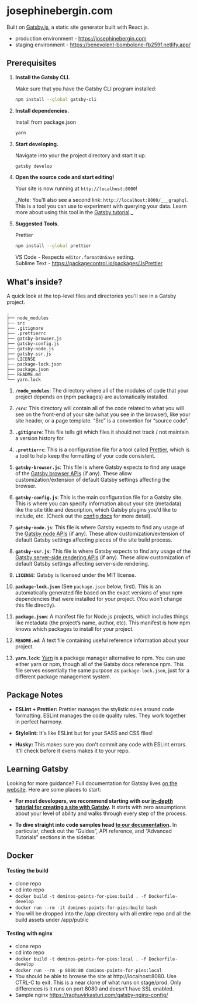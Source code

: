 # josephinebergin.com

Built on [Gatsby.js](https://www.gatsbyjs.org/), a static site generator built with React.js.

- production environment - https://josephinebergin.com
- staging environment - https://benevolent-bombolone-fb259f.netlify.app/

## Prerequisites

1.  **Install the Gatsby CLI.**

    Make sure that you have the Gatsby CLI program installed:

    ```sh
    npm install --global gatsby-cli
    ```

2.  **Install dependencies.**

    Install from package.json

    ```sh
    yarn
    ```

3.  **Start developing.**

    Navigate into your the project directory and start it up.

    ```sh
    gatsby develop
    ```

4.  **Open the source code and start editing!**

    Your site is now running at `http://localhost:8000`!

    \_Note: You'll also see a second link: `http://localhost:8000/___graphql`. This is a tool you can use to experiment with querying your data. Learn more about using this tool in the [Gatsby tutorial](https://www.gatsbyjs.org/tutorial/part-five/#introducing-graphiql).\_

5.  **Suggested Tools.**

    Prettier

    ```sh
    npm install --global prettier
    ```

    VS Code - Respects `editor.formatOnSave` setting.\
    Sublime Text - https://packagecontrol.io/packages/JsPrettier

## What's inside?

A quick look at the top-level files and directories you'll see in a Gatsby project.

    .
    ├── node_modules
    ├── src
    ├── .gitignore
    ├── .prettierrc
    ├── gatsby-browser.js
    ├── gatsby-config.js
    ├── gatsby-node.js
    ├── gatsby-ssr.js
    ├── LICENSE
    ├── package-lock.json
    ├── package.json
    ├── README.md
    └── yarn.lock

1.  **`/node_modules`**: The directory where all of the modules of code that your project depends on (npm packages) are automatically installed.

2.  **`/src`**: This directory will contain all of the code related to what you will see on the front-end of your site (what you see in the browser), like your site header, or a page template. “Src” is a convention for “source code”.

3.  **`.gitignore`**: This file tells git which files it should not track / not maintain a version history for.

4.  **`.prettierrc`**: This is a configuration file for a tool called [Prettier](https://prettier.io/), which is a tool to help keep the formatting of your code consistent.

5.  **`gatsby-browser.js`**: This file is where Gatsby expects to find any usage of the [Gatsby browser APIs](https://www.gatsbyjs.org/docs/browser-apis/) (if any). These allow customization/extension of default Gatsby settings affecting the browser.

6.  **`gatsby-config.js`**: This is the main configuration file for a Gatsby site. This is where you can specify information about your site (metadata) like the site title and description, which Gatsby plugins you’d like to include, etc. (Check out the [config docs](https://www.gatsbyjs.org/docs/gatsby-config/) for more detail).

7.  **`gatsby-node.js`**: This file is where Gatsby expects to find any usage of the [Gatsby node APIs](https://www.gatsbyjs.org/docs/node-apis/) (if any). These allow customization/extension of default Gatsby settings affecting pieces of the site build process.

8.  **`gatsby-ssr.js`**: This file is where Gatsby expects to find any usage of the [Gatsby server-side rendering APIs](https://www.gatsbyjs.org/docs/ssr-apis/) (if any). These allow customization of default Gatsby settings affecting server-side rendering.

9.  **`LICENSE`**: Gatsby is licensed under the MIT license.

10. **`package-lock.json`** (See `package.json` below, first). This is an automatically generated file based on the exact versions of your npm dependencies that were installed for your project. (You won’t change this file directly).

11. **`package.json`**: A manifest file for Node.js projects, which includes things like metadata (the project’s name, author, etc). This manifest is how npm knows which packages to install for your project.

12. **`README.md`**: A text file containing useful reference information about your project.

13. **`yarn.lock`**: [Yarn](https://yarnpkg.com/) is a package manager alternative to npm. You can use either yarn or npm, though all of the Gatsby docs reference npm. This file serves essentially the same purpose as `package-lock.json`, just for a different package management system.

## Package Notes

- **ESLint + Prettier:** Prettier manages the stylistic rules around code formatting. ESLint manages the code quality rules. They work together in perfect harmony.

- **Stylelint:** It's like ESLint but for your SASS and CSS files!

- **Husky:** This makes sure you don't commit any code with ESLint errors. It'll check before it evens makes it to your repo.

## Learning Gatsby

Looking for more guidance? Full documentation for Gatsby lives [on the website](https://www.gatsbyjs.org/). Here are some places to start:

- **For most developers, we recommend starting with our [in-depth tutorial for creating a site with Gatsby](https://www.gatsbyjs.org/tutorial/).** It starts with zero assumptions about your level of ability and walks through every step of the process.

- **To dive straight into code samples head [to our documentation](https://www.gatsbyjs.org/docs/).** In particular, check out the “Guides”, API reference, and “Advanced Tutorials” sections in the sidebar.

## Docker

#### Testing the build

- clone repo
- cd into repo
- `docker build -t dominos-points-for-pies:build . -f Dockerfile-develop`
- `docker run --rm -it dominos-points-for-pies:build bash`
- You will be dropped into the /app directory with all entire repo and all the build assets under /app/public

#### Testing with nginx

- clone repo
- cd into repo
- `docker build -t dominos-points-for-pies:local . -f Dockerfile-develop`
- `docker run --rm -p 8080:80 dominos-points-for-pies:local`
- You should be able to browse the site at http://localhost:8080. Use CTRL-C to exit. This is a near clone of what runs on stage/prod. Only differences is it runs on port 8080 and doesn't have SSL enabled.
- Sample nginx https://raghuvirkasturi.com/gatsby-nginx-config/
